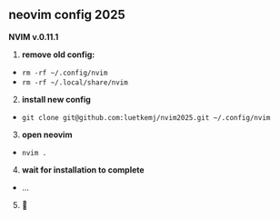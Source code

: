 ## neovim config 2025

**NVIM v.0.11.1**

1. **remove old config:**

- `rm -rf ~/.config/nvim`
- `rm -rf ~/.local/share/nvim`

2. **install new config**

- `git clone git@github.com:luetkemj/nvim2025.git ~/.config/nvim`

3. **open neovim**

- `nvim .`

4. **wait for installation to complete**

- ...

5. 🎉
